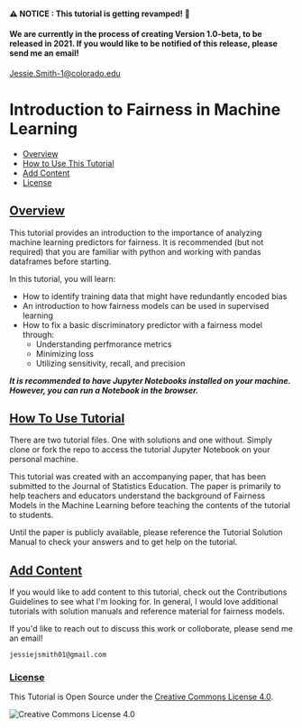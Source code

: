 #### ⚠️ NOTICE : This tutorial is getting revamped! 🎉
#### We are currently in the process of creating Version 1.0-beta, to be released in 2021. If you would like to be notified of this release, please send me an email!

Jessie.Smith-1@colorado.edu

# Introduction to Fairness in Machine Learning

- [Overview](#overview)
- [How to Use This Tutorial](#how-to-use-tutorial)
- [Add Content](#add-content)
- [License](#license)

## [Overview](#Overview)
This tutorial provides an introduction to the importance of analyzing machine learning predictors for fairness. It is recommended (but not required) that you are familiar with python and working with pandas dataframes before starting.

In this tutorial, you will learn:

- How to identify training data that might have redundantly encoded bias
- An introduction to how fairness models can be used in supervised learning
- How to fix a basic discriminatory predictor with a fairness model through:
  - Understanding perfmorance metrics
  - Minimizing loss
  - Utilizing sensitivity, recall, and precision
  
***It is recommended to have Jupyter Notebooks installed on your machine. However, you can run a Notebook in the browser.***


## [How To Use Tutorial](#how-to-use-tutorial)

There are two tutorial files. One with solutions and one without. Simply clone or fork the repo to access the tutorial Jupyter Notebook on your personal machine.

This tutorial was created with an accompanying paper, that has been submitted to the Journal of Statistics Education. The paper is primarily to help teachers and educators understand the background of Fairness Models in the Machine Learning before teaching the contents of the tutorial to students.

Until the paper is publicly available, please reference the Tutorial Solution Manual to check your answers and to get help on the tutorial.


## [Add Content](#add-content)

If you would like to add content to this tutorial, check out the Contributions Guidelines to see what I'm looking for. In general, I would love additional tutorials with solution manuals and reference material for fairness models.

If you'd like to reach out to discuss this work or colloborate, please send me an email!

`jessiejsmith01@gmail.com`

  
### [License](#License)

This Tutorial is Open Source under the [Creative Commons License 4.0](https://github.com/jesmith14/fairness-ml-tutorial/blob/master/LICENSE.md).

![Creative Commons License 4.0](https://i.creativecommons.org/l/by/4.0/80x15.png) 
